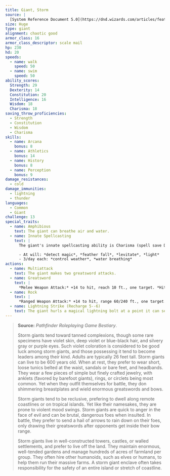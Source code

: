 ```yaml
---
title: Giant, Storm
source: |
  [System Reference Document 5.0](https://dnd.wizards.com/articles/features/systems-reference-document-srd)
size: Huge
type: giant
alignment: chaotic good
armor_class: 16
armor_class_descriptor: scale mail
hp: 230
hd: 20
speeds:
  - name: walk
    speed: 50
  - name: swim
    speed: 50
ability_scores:
  Strength: 29
  Dexterity: 14
  Constitution: 20
  Intelligence: 16
  Wisdom: 18
  Charisma: 18
saving_throw_proficiencies:
  - Strength
  - Constitution
  - Wisdom
  - Charisma
skills:
  - name: Arcana
    bonus: 8
  - name: Athletics
    bonus: 14
  - name: History
    bonus: 8
  - name: Perception
    bonus: 9
damage_resistances:
  - cold
damage_immunities:
  - lightning
  - thunder
languages:
  - Common
  - Giant
challenge: 13
special_traits:
  - name: Amphibious
    text: The giant can breathe air and water.
  - name: Innate Spellcasting
    text: |
      The giant's innate spellcasting ability is Charisma (spell save DC 17). It can innately cast the following spells, requiring no material components:

      - At will: *detect magic*, *feather fall*, *levitate*, *light*
      - 3/day each: *control weather*, *water breathing*
actions:
  - name: Multiattack
    text: The giant makes two greatsword attacks.
  - name: Greatsword
    text: |
      *Melee Weapon Attack:* +14 to hit, reach 10 ft., one target. *Hit:* 30 (6d6 + 9) slashing damage.
  - name: Rock
    text: |
      *Ranged Weapon Attack:* +14 to hit, range 60/240 ft., one target. *Hit:* 35 (4d12 + 9) bludgeoning damage.
  - name: Lightning Strike (Recharge 5--6)
    text: The giant hurls a magical lightning bolt at a point it can see within 500 feet of it. Each creature within 10 feet of that point must make a DC 17 Dexterity saving throw, taking 54 (12d8) lightning damage on a failed save, or half as much damage on a successful one.
---
```


> **Source:** *Pathfinder Roleplaying Game Bestiary*.
>
> Storm giants tend toward tanned complexions, though some rare specimens have violet skin, deep violet or blue-black hair, and silvery gray or purple eyes. Such violet coloration is considered to be good luck among storm giants, and those possessing it tend to become leaders among their kind. Adults are typically 26 feet tall. Storm giants can live to be 600 years old. When at rest, they prefer to wear short, loose tunics belted at the waist, sandals or bare feet, and headbands. They wear a few pieces of simple but finely crafted jewelry, with anklets (favored by barefoot giants), rings, or circlets being most common. Yet when they outfit themselves for battle, they don shimmering breastplates and wield enormous greatswords and bows.
>
> Storm giants tend to be reclusive, prefering to dwell along remote coastlines or on tropical islands. Yet like their namesakes, they are prone to violent mood swings. Storm giants are quick to anger in the face of evil and can be brutal, dangerous foes when insulted. In battle, they prefer to send a hail of arrows to rain down on their foes, only drawing their greatswords after opponents get inside their bow range.
>
> Storm giants live in well-constructed towers, castles, or walled settlements, and prefer to live off the land. They maintain enormous, well-tended gardens and manage hundreds of acres of farmland per group. They often hire other humanoids, such as elves or humans, to help them run their massive farms. A storm giant enclave often takes responsibility for the safety of an entire island or stretch of coastline.
